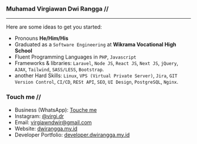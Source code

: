 ### Muhamad Virgiawan Dwi Rangga //
-----

Here are some ideas to get you started:
- Pronouns **He/Him/His**
- Graduated as a `Software Engineering` at **Wikrama Vocational High School**
- Fluent Programming Languages in `PHP`, `Javascript`
- Frameworks & libraries: `Laravel`, `Node JS`, `React JS`, `Next JS`, `jQuery`, `AJAX`, `Tailwind`, `SASS/LESS`, `Bootstrap`.
- another Hard Skills: `Linux`, `VPS (Virtual Private Server)`, `Jira`,  `GIT Version Control`, `CI/CD`, `RESt API`, `SEO`, `UI Design`, `PostgreSQL`, `Nginx`.

### Touch me //
- Business (WhatsApp): [Touche me](https://wa.me/6281287188918?text=Hi%2C%20Virgi.%20I%20have%20an%20idea%20to%20build%20a%20business!)
- Instagram: [@virgi.dr](https://www.instagram.com/virgi.dr/)
- Email: [virgiawndwir@gmail.com](mailto:virgiawndwir@gmail.com)
- Website: [dwirangga.my.id](https://www.dwirangga.my.id)
- Developer Portfolio: [developer.dwirangga.my.id](https://www.developer.dwirangga.my.id)
